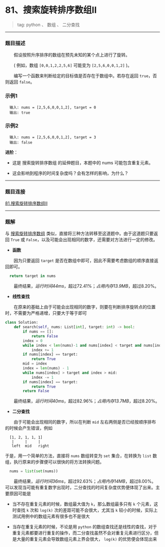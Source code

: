 # 81、搜索旋转排序数组II
> tag: python 、 数组 、 二分查找

***
### 题目描述

&emsp;&emsp;假设按照升序排序的数组在预先未知的某个点上进行了旋转。

&emsp;&emsp;( 例如，数组 `[0,0,1,2,2,5,6]` 可能变为 `[2,5,6,0,0,1,2]` )。

&emsp;&emsp;编写一个函数来判断给定的目标值是否存在于数组中。若存在返回 `true`，否则返回 `false`。

### 示例1

```
  输入: nums = [2,5,6,0,0,1,2], target = 0
  输出: true
```

### 示例2

```
  输入: nums = [2,5,6,0,0,1,2], target = 3
  输出: false
```

**进阶**：

* 这是 搜索旋转排序数组 的延伸题目，本题中的 nums  可能包含重复元素。

* 这会影响到程序的时间复杂度吗？会有怎样的影响，为什么？

***
### 题目连接
[81.搜索旋转排序数组II](https://leetcode-cn.com/problems/search-in-rotated-sorted-array-ii/)

***
### 题解

与 [搜索旋转排序数组](../33-Search_in_Rotated_Sorted_Array-搜索旋转排序数组) 类似，直接将三种方法转移至这道题中。由于这道题只要返回 `True` 或 `False`，以及可能会出现相同的数字，还需要对方法进行一定的修改。

* **函数**

&emsp;&emsp;因为只要返回 `target` 是否在数组中即可，因此不需要考虑数组的顺序直接返回即可。

```python
  return target in nums
```

&emsp;&emsp;最终结果，*运行时间44ms*，超过72.41%；*占用内存13.9MB*，超过8.20%。

* **线性查找**

&emsp;&emsp;在原来的基础上由于可能会出现相同的数字，则要在判断排序旋转点的位置时，不需要为严格递增，只要大于等于即可

```python
class Solution:
    def search(self, nums: List[int], target: int) -> bool:
        if nums == []:
            return False
        index = 0
        while index < len(nums)-1 and nums[index] < target and nums[index] <= nums[index+1]:  # < --> <=
            index += 1
        if nums[index] == target:
            return True
        mid = index
        index = len(nums) - 1
        while nums[index] > target and index > mid:
            index -= 1
        if nums[index] == target:
            return True
        return False
```

&emsp;&emsp;最终结果，*运行时间40ms*，超过82.96%；*占用内存13.7MB*，超过8.20%。

* **二分查找**

&emsp;&emsp;由于可能会出现相同的数字，所以在判断 `mid` 左右两侧是否已经按顺序排布的时候会产生错误，例如

```
  [1, 2, 1, 1, 1]
   |     |     |
   left  mid   right
```

于是，用一个简单的方法，直接将 `nums` 数组转变为 `set` 集合，在转换为 `list` 数组，执行原来的步骤便可以很快的将方法转换问题。

```python
  nums = list(set(nums))
```

&emsp;&emsp;最终结果，*运行时间36ms*，超过92.63%；*占用内存14MB*，超过8.00%。可以发现当可能有重复数字出现时，二分查找的时间复杂度优势便体现了出来。主要原因可能是

- 当不存在重复元素的时候，数组最大值为 `k`，那么数组最多只有 `k` 个元素，这时查找 `k` 次和 `log(k)` 次的差距可能不会很大，尤其当 `k` 较小的时候，实际上测试用例中的数组元素有很多也不是很大

- 当存在重复元素的时候，不论是用 `python` 的数组查找还是线性的查找，对于重复元素都要进行重复的操作，而二分查找虽然不会对重复元素进行区分，但是大量的重复元素会导致数组元素上界会很大， `log(k)` 的优势便会体现出来
